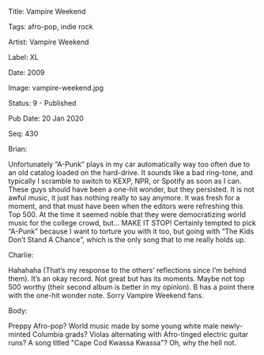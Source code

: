 Title:  Vampire Weekend

Tags:   afro-pop, indie rock

Artist: Vampire Weekend

Label:  XL

Date:   2009

Image:  vampire-weekend.jpg

Status: 9 - Published

Pub Date: 20 Jan 2020

Seq:    430

Brian: 

Unfortunately “A-Punk” plays in my car automatically way too often due to an old catalog loaded on the hard-drive. It sounds like a bad ring-tone, and typically I scramble to switch to KEXP, NPR, or Spotify as soon as I can. These guys should have been a one-hit wonder, but they persisted. It is not awful music, it just has nothing really to say anymore. It was fresh for a moment, and that must have been when the editors were refreshing this Top 500. At the time it seemed noble that they were democratizing world music for the college crowd, but… MAKE IT STOP! Certainly tempted to pick “A-Punk” because I want to torture you with it too, but going with “The Kids Don’t Stand A Chance”, which is the only song that to me really holds up.


Charlie: 

Hahahaha (That’s my response to the others’ reflections since I’m behind them). It’s an okay record. Not great but has its moments. Maybe not top 500 worthy (their second album is better in my opinion). B has a point there with the one-hit wonder note. Sorry Vampire Weekend fans. 


Body: 

Preppy Afro-pop? World music made by some young white male newly-minted Columbia grads? Violas alternating with Afro-tinged electric guitar runs? A song titled "Cape Cod Kwassa Kwassa"? Oh, why the hell not. 


